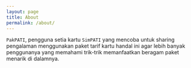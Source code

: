 ```yaml
---
layout: page
title: About
permalink: /about/
---
```


`PakPATI`, pengguna setia kartu `SimPATI` yang mencoba untuk sharing pengalaman menggunakan paket tarif kartu handal ini agar lebih banyak penggunanya yang memahami trik-trik memanfaatkan beragam paket menarik di dalamnya.